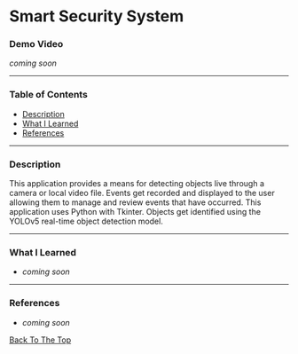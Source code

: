 # Smart Security System
 
### Demo Video
*coming soon*

---

### Table of Contents
- [Description](#description)
- [What I Learned](#what-i-learned)
- [References](#references)

---

### Description

This application provides a means for detecting objects live through a camera or local video file. Events get recorded and displayed to the user allowing them to manage and review events that have occurred. This application uses Python with Tkinter. Objects get identified using the YOLOv5 real-time object detection model. 

---

### What I Learned
- *coming soon*


---

### References
- *coming soon*



[Back To The Top](#smart-security-system)